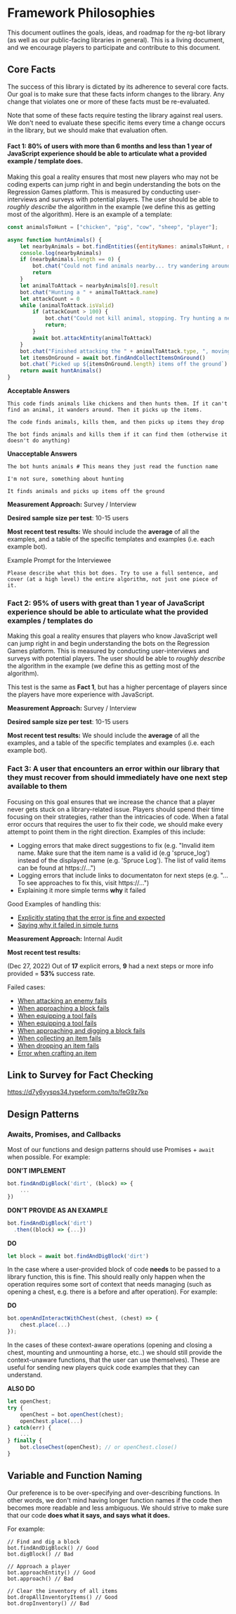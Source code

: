 # Framework Philosophies

This document outlines the goals, ideas, and roadmap for the rg-bot library (as well as our public-facing libraries in general). This is a living document, and we encourage players to participate and contribute to this document.

## Core Facts

The success of this library is dictated by its adherence to several core facts. Our goal is to make sure that these facts inform changes to the library. Any change that violates one or more of these facts must be re-evaluated.

Note that some of these facts require testing the library against real users. We don't need to evaluate these specific items every time a change occurs in the library, but we should make that evaluation often.

#### Fact 1: 80% of users with more than 6 months and less than 1 year of JavaScript experience should be able to articulate what a provided example / template does.
Making this goal a reality ensures that most new players who may not be coding experts can jump right in and begin understanding the bots on the Regression Games platform. This is measured by conducting user-interviews and surveys with potential players. The user should be able to _roughly describe_ the algorithm in the example (we define this as getting most of the algorithm). Here is an example of a template:

```javascript
const animalsToHunt = ["chicken", "pig", "cow", "sheep", "player"];

async function huntAnimals() {
    let nearbyAnimals = bot.findEntities({entityNames: animalsToHunt, maxDistance: 100});
    console.log(nearbyAnimals)
    if (nearbyAnimals.length == 0) {
        bot.chat("Could not find animals nearby... try wandering around first with `bot.wander()`")
        return
    }
    let animalToAttack = nearbyAnimals[0].result
    bot.chat("Hunting a " + animalToAttack.name)
    let attackCount = 0
    while (animalToAttack.isValid) 
        if (attackCount > 100) {
            bot.chat("Could not kill animal, stopping. Try hunting a new animal.")
            return;
        }
        await bot.attackEntity(animalToAttack)
    }
    bot.chat("Finished attacking the " + animalToAttack.type, ", moving on the next victim")
    let itemsOnGround = await bot.findAndCollectItemsOnGround()
    bot.chat(`Picked up ${itemsOnGround.length} items off the ground`)
    return await huntAnimals()
}

```

**Acceptable Answers**

```
This code finds animals like chickens and then hunts them. If it can't find an animal, it wanders around. Then it picks up the items.
```
```
The code finds animals, kills them, and then picks up items they drop
```
```
The bot finds animals and kills them if it can find them (otherwise it doesn't do anything)
```

**Unacceptable Answers**
```
The bot hunts animals # This means they just read the function name
```
```
I'm not sure, something about hunting
```
```
It finds animals and picks up items off the ground
```

**Measurement Approach:** Survey / Interview

**Desired sample size per test**: 10-15 users

**Most recent test results:** We should include the **average** of all the examples, and a table of the specific templates and examples (i.e. each example bot).

Example Prompt for the Interviewee
```
Please describe what this bot does. Try to use a full sentence, and cover (at a high level) the entire algorithm, not just one piece of it.
```

### Fact 2: 95% of users with great than 1 year of JavaScript experience should be able to articulate what the provided examples / templates do
Making this goal a reality ensures that players who know JavaScript well can jump right in and begin understanding the bots on the Regression Games platform. This is measured by conducting user-interviews and surveys with potential players. The user should be able to _roughly describe_ the algorithm in the example (we define this as getting most of the algorithm).

This test is the same as **Fact 1**, but has a higher percentage of players since the players have more experience with JavaScript.

**Measurement Approach:** Survey / Interview

**Desired sample size per test**: 10-15 users

**Most recent test results:** We should include the **average** of all the examples, and a table of the specific templates and examples (i.e. each example bot).


### Fact 3: A user that encounters an error within our library that they must recover from should immediately have one next step available to them
Focusing on this goal ensures that we increase the chance that a player never gets stuck on a library-related issue. Players should spend their time focusing on their strategies, rather than the intricacies of code. When a fatal error occurs that requires the user to fix their code, we should make every attempt to point them in the right direction. Examples of this include:
* Logging errors that make direct suggestions to fix (e.g. "Invalid item name. Make sure that the item name is a valid id (e.g 'spruce_log') instead of the displayed name (e.g. 'Spruce Log'). The list of valid items can be found at https://...")
* Logging errors that include links to documentaton for next steps (e.g. "... To see approaches to fix this, visit https://...")
* Explaining it more simple terms **why** it failed

Good Examples of handling this:
* [Explicitly stating that the error is fine and expected](https://github.com/Regression-Games/RegressionBot/blob/e2bddcc37950a9f2ee5718ff5aa4dda549c5f008/lib/RGBot.js#L1088)
* [Saying why it failed in simple turns](https://github.com/Regression-Games/RegressionBot/blob/e2bddcc37950a9f2ee5718ff5aa4dda549c5f008/lib/RGBot.js#L1102)

**Measurement Approach:** Internal Audit

**Most recent test results:** 

(Dec 27, 2022) Out of **17** explicit errors, **9** had a next steps or more info provided = **53%** success rate.

Failed cases:
* [When attacking an enemy fails](https://github.com/Regression-Games/RegressionBot/blob/e2bddcc37950a9f2ee5718ff5aa4dda549c5f008/lib/RGBot.js#L735)
* [When approaching a block fails](https://github.com/Regression-Games/RegressionBot/blob/e2bddcc37950a9f2ee5718ff5aa4dda549c5f008/lib/RGBot.js#L956)
* [When equipping a tool fails](https://github.com/Regression-Games/RegressionBot/blob/e2bddcc37950a9f2ee5718ff5aa4dda549c5f008/lib/RGBot.js#L1005)
* [When equipping a tool fails](https://github.com/Regression-Games/RegressionBot/blob/e2bddcc37950a9f2ee5718ff5aa4dda549c5f008/lib/RGBot.js#L1099)
* [When approaching and digging a block fails](https://github.com/Regression-Games/RegressionBot/blob/e2bddcc37950a9f2ee5718ff5aa4dda549c5f008/lib/RGBot.js#L1172)
* [When collecting an item fails](https://github.com/Regression-Games/RegressionBot/blob/e2bddcc37950a9f2ee5718ff5aa4dda549c5f008/lib/RGBot.js#L1332)
* [When dropping an item fails](https://github.com/Regression-Games/RegressionBot/blob/e2bddcc37950a9f2ee5718ff5aa4dda549c5f008/lib/RGBot.js#L1417)
* [Error when crafting an item](https://github.com/Regression-Games/RegressionBot/blob/e2bddcc37950a9f2ee5718ff5aa4dda549c5f008/lib/RGBot.js#L1498)

## Link to Survey for Fact Checking

https://d7y6yysps34.typeform.com/to/feG9z7kp

## Design Patterns

### Awaits, Promises, and Callbacks

Most of our functions and design patterns should use Promises + `await` when possible. For example:

**DON'T IMPLEMENT**
```javascript
bot.findAndDigBlock('dirt', (block) => {
    ...
})
```
**DON'T PROVIDE AS AN EXAMPLE**
```javascript
bot.findAndDigBlock('dirt')
  .then((block) => {...})
```

**DO**
```javascript
let block = await bot.findAndDigBlock('dirt')
```

In the case where a user-provided block of code **needs** to be passed to a library function, this is fine. This should really only happen when the operation requires some sort of context that needs managing (such as opening a chest, e.g. there is a before and after operation). For example:

**DO**
```javascript
bot.openAndInteractWithChest(chest, (chest) => {
    chest.place(...)
});
```

In the cases of these context-aware operations (opening and closing a chest, mounting and unmounting a horse, etc..) we should still provide the context-unaware functions, that the user can use themselves). These are useful for sending new players quick code examples that they can understand.

**ALSO DO**
```javascript
let openChest;
try {
    openChest = bot.openChest(chest);
    openChest.place(...)
} catch(err) {
    ...
} finally {
    bot.closeChest(openChest); // or openChest.close()
}
```

## Variable and Function Naming

Our preference is to be over-specifying and over-describing functions. In other words, we don't mind having longer function names if the code then becomes more readable and less ambiguous. We should strive to make sure that our code **does what it says, and says what it does.**

For example:

```
// Find and dig a block
bot.findAndDigBlock() // Good
bot.digBlock() // Bad

// Approach a player
bot.approachEntity() // Good
bot.approach() // Bad

// Clear the inventory of all items
bot.dropAllInventoryItems() // Good
bot.dropInventory() // Bad
```
